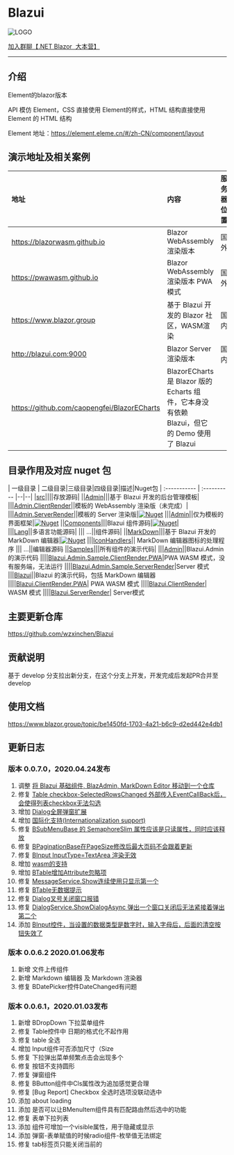 # Blazui
![LOGO][1]

[加入群聊【.NET Blazor  大本营】][2]

---

## 介绍
Element的blazor版本

API 模仿 Element，CSS 直接使用 Element的样式，HTML 结构直接使用 Element 的 HTML 结构

Element 地址：https://element.eleme.cn/#/zh-CN/component/layout

## 演示地址及相关案例
|地址 | 内容 | 服务器位置|
| :----------- | :----------                       | --|
|https://blazorwasm.github.io|Blazor WebAssembly 渲染版本|国外|
|https://pwawasm.github.io| Blazor WebAssembly 渲染版本 PWA模式|国外|
|https://www.blazor.group | 基于 Blazui 开发的 Blazor 社区，WASM渲染 |国内| 
|http://blazui.com:9000| Blazor Server 渲染版本 | 国内 |
|https://github.com/caopengfei/BlazorECharts|BlazorECharts 是 Blazor 版的 Echarts 组件，它本身没有依赖 Blazui，但它的 Demo 使用了 Blazui||

## 目录作用及对应 nuget 包
| 一级目录 | 二级目录|三级目录|四级目录|描述|Nuget包
| :----------- | :---------- |--|--|
|[src][3]||||存放源码|
||[Admin][4]|||基于 Blazui 开发的后台管理模板|
|||[Admin.ClientRender][5]||模板的 WebAssembly 渲染版（未完成）|
|||[Admin.ServerRender][6]||模板的 Server 渲染版|[![Nuget](https://img.shields.io/nuget/dt/Blazui.Admin.ServerRender.svg)](https://www.nuget.org/packages/Blazui.Admin.ServerRender/)
|||[Admin][7]||仅为模板的界面框架|[![Nuget](https://img.shields.io/nuget/dt/Blazui.Admin.svg)](https://www.nuget.org/packages/Blazui.Admin/)
||[Components][8]|||Blazui 组件源码|[![Nuget](https://img.shields.io/nuget/dt/Blazui.Component.svg)](https://www.nuget.org/packages/Blazui.Component/)|             
|||[Lang][9]||多语言功能源码|
||| ...||组件源码|
||[MarkDown][10]|||基于 Blazui 开发的 MarkDown 编辑器|[![Nuget](https://img.shields.io/nuget/dt/Blazui.MarkDown.svg)](https://www.nuget.org/packages/Blazui.MarkDown/)
|||[IconHandlers][11]|| MarkDown 编辑器图标的处理程序
||| ...||编辑器源码
||[Samples][12]|||所有组件的演示代码|
|||[Admin][13]||Blazui.Admin 的演示代码
||||[Blazui.Admin.Sample.ClientRender.PWA][14]|PWA WASM 模式，没有服务端，无法运行
||||[Blazui.Admin.Sample.ServerRender][15]|Server 模式
|||[Blazui][16]||Blazui 的演示代码，包括 MarkDown 编辑器
||||[Blazui.ClientRender.PWA][17]| PWA WASM 模式
||||[Blazui.ClientRender][18]| WASM 模式
||||[Blazui.ServerRender][19]| Server模式

## 主要更新仓库

https://github.com/wzxinchen/Blazui

## 贡献说明

基于 develop 分支拉出新分支，在这个分支上开发，开发完成后发起PR合并至develop

## 使用文档

https://www.blazor.group/topic/be1450fd-1703-4a21-b6c9-d2ed442e4db1

## 更新日志

### 版本 0.0.7.0，2020.04.24发布
1. 调整 [将 Blazui 基础组件, BlazAdmin, MarkDown Editor 移动到一个仓库][20]
2. 修复 [Table checkbox-SelectedRowsChanged 外部传入EventCallBack后，会使得列表checkbox无法勾选][21]
3. 增加 [Dialog全屏弹窗扩展][22]
4. 增加 [国际化支持(Internationalization support) ][23]
5. 修复 [BSubMenuBase 的 SemaphoreSlim 属性应该是只读属性，同时应该释放][24]
6. 修复 [BPaginationBase在PageSize修改后最大页码不会跟着更新][25]
7. 修复 [BInput InputType=TextArea 渲染无效][26]
8. 增加 [wasm的支持][27]
9. 增加 [BTable增加Attribute忽略项][28]
10. 修复 [MessageService.Show连续使用只显示第一个][29]
11. 修复 [BTable无数据提示][30]
12. 修复 [Dialog叉号关闭窗口报错][31]
13. 修复 [DialogService.ShowDialogAsync 弹出一个窗口关闭后无法紧接着弹出第二个][32]
14. 添加 [BInput控件，当设置的数据类型是数字时，输入字母后，后面的清空按钮失效了][33]

### 版本 0.0.6.2 2020.01.06发布
1. 新增 文件上传组件
2. 新增 Markdown 编辑器 及 Markdown 渲染器
3. 修复 BDatePicker控件DateChanged有问题

### 版本 0.0.6.1，2020.01.03发布
1. 新增 BDropDown 下拉菜单组件
2. 修复 Table控件中 日期的格式化不起作用
3. 修复 table 全选
4. 增加 Input组件可否添加尺寸（Size
5. 修复 下拉弹出菜单频繁点击会出现多个
6. 修复 按钮不支持圆形
7. 修复 弹窗组件
8. 修复 BButton组件中Cls属性改为追加感觉更合理
9. 修复 \[Bug Report\] Checkbox 全选时选项没联动选中
10. 添加 about loading
11. 添加 是否可以让BMenuItem组件具有匹配路由然后选中的功能
12. 修复 表单下拉列表
13. 添加 组件可增加一个visible属性，用于隐藏或显示
14. 添加 弹窗-表单赋值的时候radio组件-枚举值无法绑定
15. 修复 tab标签页只能关闭当前的


  [1]: https://github.com/wzxinchen/Blazui/blob/master/logo.png
  [2]: https://jq.qq.com/?_wv=1027&k=5jdzC6m
  [3]: https://github.com/wzxinchen/Blazui/tree/master/src
  [4]: https://github.com/wzxinchen/Blazui/tree/master/src/Admin
  [5]: https://github.com/wzxinchen/Blazui/tree/master/src/Admin/Admin.ClientRender
  [6]: https://github.com/wzxinchen/Blazui/tree/master/src/Admin/Admin.ServerRender
  [7]: https://github.com/wzxinchen/Blazui/tree/master/src/Admin/Admin
  [8]: https://github.com/wzxinchen/Blazui/tree/master/src/Components
  [9]: https://github.com/wzxinchen/Blazui/tree/master/src/Components/Lang
  [10]: https://github.com/wzxinchen/Blazui/tree/master/src/Markdown
  [11]: https://github.com/wzxinchen/Blazui/tree/master/src/Markdown/IconHandlers
  [12]: https://github.com/wzxinchen/Blazui/tree/master/src/Samples
  [13]: https://github.com/wzxinchen/Blazui/tree/master/src/Samples/Admin
  [14]: https://github.com/wzxinchen/Blazui/tree/master/src/Samples/Admin/Blazui.Admin.Sample.ClientRender.PWA
  [15]: https://github.com/wzxinchen/Blazui/tree/master/src/Samples/Admin/Blazui.Admin.Sample.ServerRender
  [16]: https://github.com/wzxinchen/Blazui/tree/master/src/Samples/Blazui
  [17]: https://github.com/wzxinchen/Blazui/tree/master/src/Samples/Blazui/Blazui.ClientRender.PWA
  [18]: https://github.com/wzxinchen/Blazui/tree/master/src/Samples/Blazui/Blazui.ClientRender
  [19]: https://github.com/wzxinchen/Blazui/tree/master/src/Samples/Blazui/Blazui.ServerRender
  [20]: https://github.com/wzxinchen/Blazui/issues/90
  [21]: https://github.com/wzxinchen/Blazui/issues/87
  [22]: https://github.com/wzxinchen/Blazui/issues/88
  [23]: https://github.com/wzxinchen/Blazui/issues/89
  [24]: https://github.com/wzxinchen/Blazui/issues/85
  [25]: https://github.com/wzxinchen/Blazui/issues/79
  [26]: https://github.com/wzxinchen/Blazui/issues/80
  [27]: https://github.com/wzxinchen/Blazui/issues/83
  [28]: https://github.com/wzxinchen/Blazui/issues/75
  [29]: https://github.com/wzxinchen/Blazui/issues/77
  [30]: https://github.com/wzxinchen/Blazui/issues/78
  [31]: https://github.com/wzxinchen/Blazui/issues/74
  [32]: https://github.com/wzxinchen/Blazui/issues/73
  [33]: https://github.com/wzxinchen/Blazui/issues/71
